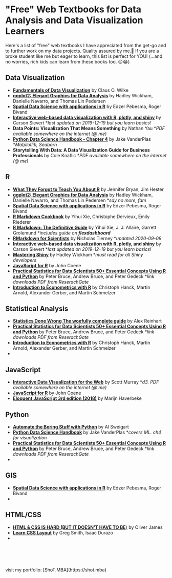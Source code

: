 # "Free" Web Textbooks for Data Analysis and Data Visualization Learners

Here's a list of "free" web textbooks I have appreciated from the get-go and to further work on my data projects.  Quality assured by me.😤  If you are a broke student like me but eager to learn, this list is perfect for YOU! (...and no worries, rich kids can learn from these books too. 😉😂)

## Data Visualization
- [**Fundamentals of Data Visualization**](https://clauswilke.com/dataviz/) by Claus O. Wilke
- [**ggplot2: Elegant Graphics for Data Analysis**](https://ggplot2-book.org/mastery.html) by Hadley Wickham, Danielle Navarro, and Thomas Lin Pedersen 
- [**Spatial Data Science with applications in R**](https://keen-swartz-3146c4.netlify.app/) by Edzer Pebesma, Roger Bivand
- [**Interactive web-based data visualization with R, plotly, and shiny**](https://plotly-r.com/) by Carson Sievert *_last updated on 2019-12-19 but you learn basics!_
- **Data Points: Visualization That Means Something** by Nathan Yau *_PDF available somewhere on the internet (@ me)_
- [**Python Data Science Handbook - Chapter 4**](https://jakevdp.github.io/PythonDataScienceHandbook/04.00-introduction-to-matplotlib.html) by Jake VanderPlas *_Matplotlib, Seaborn_
- **Storytelling With Data: A Data Visualization Guide for Business Professionals** by Cole Knaflic *_PDF available somewhere on the internet (@ me)_



## R
- [**What They Forgot to Teach You About R**](https://rstats.wtf/index.html) by Jennifer Bryan, Jim Hester
- [**ggplot2: Elegant Graphics for Data Analysis**](https://ggplot2-book.org/mastery.html) by Hadley Wickham, Danielle Navarro, and Thomas Lin Pedersen *_say no more, fam_
- [**Spatial Data Science with applications in R**](https://keen-swartz-3146c4.netlify.app/) by Edzer Pebesma, Roger Bivand
- [**R Markdown Cookbook**](https://bookdown.org/yihui/rmarkdown-cookbook/) by Yihui Xie, Christophe Dervieux, Emily Riederer
- [**R Markdown: The Definitive Guide**](https://bookdown.org/yihui/rmarkdown/) by Yihui Xie, J. J. Allaire, Garrett Grolemund *_includes guide on **flexdashboard**_
- [**RMarkdown for Scientists**](https://rmd4sci.njtierney.com/) by Nicholas Tierney *_updated 2020-09-09_
- [**Interactive web-based data visualization with R, plotly, and shiny**](https://plotly-r.com/) by Carson Sievert *_last updated on 2019-12-19 but you learn basics!_
- [**Mastering Shiny**](https://mastering-shiny.org/index.html) by Hadley Wickham *_must read for all Shiny developers_
- [**JavaScript for R**](https://book.javascript-for-r.com/) by John Coene 
- [**Practical Statistics for Data Scientists 50+ Essential Concepts Using R and Python**](https://www.researchgate.net/profile/Janine-Zitianellis/post/Can_anyone_please_suggest_a_books_on_machine_learning_using_R_Programming/attachment/613a5b83647f3906fc975a71/AS%3A1066204907204608%401631214467436/download/Practical+Statistics+for+Data+Scientists+50%2B+Essential+Concepts+Using+R+and+Python+by+Peter+Bruce%2C+Andrew+Bruce%2C+Peter+Gedeck.pdf) by Peter Bruce, Andrew Bruce, and Peter Gedeck *_link downloads PDF from ReserachGate_
- [**Introduction to Econometrics with R**](https://www.econometrics-with-r.org/index.html) by Christoph Hanck, Martin Arnold, Alexander Gerber, and Martin Schmelzer 


## Statistical Analysis
- [**Statistics Done Wrong The woefully complete guide**](https://www.statisticsdonewrong.com/index.html) by Alex Reinhart
- [**Practical Statistics for Data Scientists 50+ Essential Concepts Using R and Python**](https://www.researchgate.net/profile/Janine-Zitianellis/post/Can_anyone_please_suggest_a_books_on_machine_learning_using_R_Programming/attachment/613a5b83647f3906fc975a71/AS%3A1066204907204608%401631214467436/download/Practical+Statistics+for+Data+Scientists+50%2B+Essential+Concepts+Using+R+and+Python+by+Peter+Bruce%2C+Andrew+Bruce%2C+Peter+Gedeck.pdf) by Peter Bruce, Andrew Bruce, and Peter Gedeck *_link downloads PDF from ReserachGate_
- [**Introduction to Econometrics with R**](https://www.econometrics-with-r.org/index.html) by Christoph Hanck, Martin Arnold, Alexander Gerber, and Martin Schmelzer 
- 


## JavaScript
- [**Interactive Data Visualization for the Web**](https://alignedleft.com/work/d3-book-2e) by Scott Murray *_d3. PDF available somewhere on the internet (@ me)_ 
- [**JavaScript for R**](https://book.javascript-for-r.com/) by John Coene 
- [**Eloquent JavaScript 3rd edition (2018)**](https://eloquentjavascript.net/) by Marijn Haverbeke



## Python
- [**Automate the Boring Stuff with Python**](https://automatetheboringstuff.com/) by Al Sweigart
- [**Python Data Science Handbook**](https://jakevdp.github.io/PythonDataScienceHandbook/index.html) by Jake VanderPlas *_covers ML. ch4 for visualization_
- [**Practical Statistics for Data Scientists 50+ Essential Concepts Using R and Python**](https://www.researchgate.net/profile/Janine-Zitianellis/post/Can_anyone_please_suggest_a_books_on_machine_learning_using_R_Programming/attachment/613a5b83647f3906fc975a71/AS%3A1066204907204608%401631214467436/download/Practical+Statistics+for+Data+Scientists+50%2B+Essential+Concepts+Using+R+and+Python+by+Peter+Bruce%2C+Andrew+Bruce%2C+Peter+Gedeck.pdf) by Peter Bruce, Andrew Bruce, and Peter Gedeck *_link downloads PDF from ReserachGate_
- 

## GIS
- [**Spatial Data Science with applications in R**](https://keen-swartz-3146c4.netlify.app/) by Edzer Pebesma, Roger Bivand
- 

## HTML/CSS
- [**HTML & CSS IS HARD (BUT IT DOESN'T HAVE TO BE**)](https://www.internetingishard.com/html-and-css/) by Oliver James
- [**Learn CSS Layout**](https://learnlayout.com/toc.html) by Greg Smith, Isaac Durazo
- 

<br>
<br>
<br>
<br>
visit my portfolio: [ShoT.MBA](https://shot.mba) 
